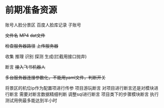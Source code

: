 #  前期准备资源
账号人脸分景区
百度人脸库记录
子账号

~~文件名~~
~~MP4~~
~~dat文件~~

~~检查服务器路径~~
~~上传服务器~~


收集
推理
识别
探测
生成(拦截用接口抛弃)


断言
~~接入飞书机器人~~

~~多台服务器连接参数化，不能用yaml文件，判断开关~~


将景区的机位ip作为配置项进行传参
项目游玩断言
对项目进行断言还是对模块进行断言
需要对断言数据精细判断
调整sql进行断言
项目类下的步骤模块断言
执行测试用例最多能达到半小时


